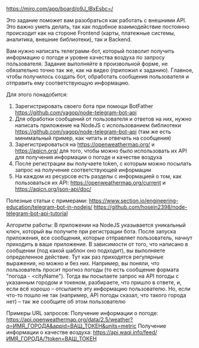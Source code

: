 https://miro.com/app/board/o9J_lBxEsbc=/

Это задание поможет вам разобраться как работать с внешними API. Это важно уметь делать, так как подобное взаимодействие постоянно происходит как на стороне Frontend (карты, платежные системы, аналитика, внешние библиотеки), так и Backend.

Вам нужно написать телеграмм-бот, который позволит получить информацию о погоде и уровне качества воздуха по запросу пользователя. Задание выполняйте в произвольной форме, не обязательно точно так же, как на видео (приложил к заданию). Главное, чтобы получилось создать бот, обработать сообщения пользователя и отправить ему соответствующую информацию.

Для этого понадобится:
1. Зарегистрировать своего бота при помощи BotFather https://github.com/yagop/node-telegram-bot-api
2. Для обработки сообщений от пользователя и ответов на них, нужно написать приложение на NodeJS с использованием библиотеки https://github.com/yagop/node-telegram-bot-api (там же есть минимальный пример, как читать и отвечать на сообщения)
3. Зарегистрироваться на https://openweathermap.org/ и https://aqicn.org/ для того, чтобы можно было использовать их API для получения информации о погоде и качестве воздуха
4. После регистрации вы получаете token, с которым можно посылать запрос на получение соответствующей информации
5. На каждом из ресурсов есть разделы с информацией о том, как пользоваться их API: https://openweathermap.org/current и https://aqicn.org/json-api/doc/

Полезные статьи с примерами:
https://www.section.io/engineering-education/telegram-bot-in-nodejs/
https://github.com/hosein2398/node-telegram-bot-api-tutorial

Алгоритм работы:
В приложении на NodeJS указывается уникальный ключ, который вы получите при регистрации бота. После запуска приложения, все сообщения, которые отправляет пользователь, начнут приходить в ваше приложение. В зависимости от того, что написано в сообщении (под какой шаблон оно подходит), вы выполняете определенное действие. Тут как раз приходятся регулярные выражения, но можно и без них. Например, вы поняли, что пользователь просит прогноз погоды (то есть сообщение формата "погода - <cityName"). Тогда вы посылаете запрос на API погоды с указанным городом и токеном, разбираете, что пришло в ответе, и, если всё хорошо – отсылаете эту информацию пользователю. Но, если что-то пошло не так (например, API погоды сказал, что такого города нет) – так же сообщите об этом пользователю

Примеры URL запросов:
Получение информации о погоде: https://api.openweathermap.org/data/2.5/weather?q=ИМЯ_ГОРОДА&appid=ВАШ_ТОКЕН&units=metric
Получение информации о качестве воздуха: https://api.waqi.info/feed/ИМЯ_ГОРОДА/?token=ВАШ_ТОКЕН
